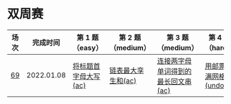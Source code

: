 # 双周赛

**场次**|**完成时间**|**第 1 题（easy）**|**第 2 题（medium）**|**第 3 题（medium）**|**第 4 题（hard）**
--------|------------|-----------|-----------|-----------|-----------
[69](./第%2069%20场双周赛)|2022.01.08|[将标题首字母大写(ac)](./第%2069%20场双周赛/5960.%20将标题首字母大写)|[链表最大孪生和(ac)](./第%2069%20场双周赛/5961.%20链表最大孪生和)|[连接两字母单词得到的最长回文串(ac)](./第%2069%20场双周赛/5962.%20连接两字母单词得到的最长回文串)|[用邮票贴满网格图(undo)](./第%2069%20场双周赛/5963.%20用邮票贴满网格图)
